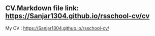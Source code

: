 CV.Markdown file link: https://Sanjar1304.github.io/rsschool-cv/cv
------------------------------------------------------------------
My CV : https://Sanjar1304.github.io/rsschool-cv/
                      
